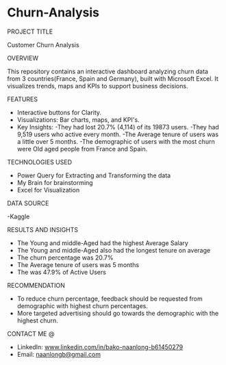  # Churn-Analysis

PROJECT TITLE

Customer Churn Analysis

OVERVIEW

This repository contains an interactive dashboard analyzing churn data from 3 countries(France, Spain and Germany), built with Microsoft Excel. It visualizes trends, maps and KPIs to support business decisions.

FEATURES
- Interactive buttons for Clarity.
- Visualizations: Bar charts, maps, and KPI's.
- Key Insights: 
          -They had lost 20.7% (4,114) of its 19873 users.
          -They had 9,519 users who active every month.
          -The Average tenure of users was a little over 5 months.
          -The demographic of users with the most churn were Old aged people from France and Spain.

TECHNOLOGIES USED
- Power Query for Extracting and Transforming the data
- My Brain for brainstorming
- Excel for Visualization

DATA SOURCE

-Kaggle

RESULTS AND INSIGHTS
- The Young and middle-Aged had the highest Average Salary 
- The Young and middle-Aged also had the longest tenure on average
- The churn percentage was 20.7%
- The Average tenure of users was 5 months
- The was 47.9% of Active Users

RECOMMENDATION
- To reduce churn percentage, feedback should be requested from demographic with highest churn percentages.
- More targeted advertising should go towards the demographic with the highest churn. 

CONTACT ME @
- LinkedIn: www.linkedin.com/in/bako-naanlong-b61450279
- Email: naanlongb@gmail.com

